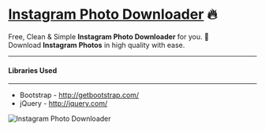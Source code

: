 # [Instagram Photo Downloader](https://KunalSingh19.github.io/Insta-photo-downloader) :fire:

Free, Clean & Simple **Instagram Photo Downloader** for you. :slightly_smiling_face: <br>
Download **Instagram Photos** in high quality with ease.<br>

---

#### Libraries Used

---

* Bootstrap - http://getbootstrap.com/
* jQuery - http://jquery.com/

![Instagram Photo Downloader](https://img.shields.io/badge/Instagram-Photo%20Downloader-purple.svg)
